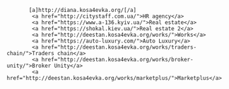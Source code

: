            [a]http://diana.kosa4evka.org/[/a]
            <a href="http://citystaff.com.ua/">HR agency</a>
            <a href="https://www.a-136.kyiv.ua/">Real estate</a>
            <a href="https://shokal.kiev.ua/">Real estate 2</a>
            <a href="http://deestan.kosa4evka.org/works/">Works</a>
            <a href="https://auto-luxury.com/">Auto Luxury</a>
            <a href="http://deestan.kosa4evka.org/works/traders-chain/">Traders chain</a>
            <a href="http://deestan.kosa4evka.org/works/broker-unity/">Broker Unity</a>
            <a href="http://deestan.kosa4evka.org/works/marketplus/">Marketplus</a>
